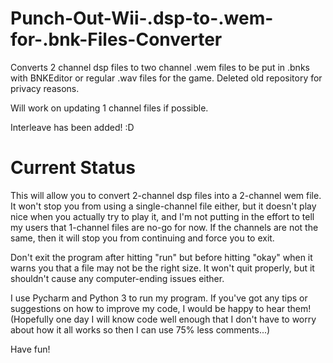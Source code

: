 # Punch-Out-Wii-.dsp-to-.wem-for-.bnk-Files-Converter
Converts 2 channel dsp files to two channel .wem files to be put in .bnks with BNKEditor or regular .wav files for the game. Deleted old repository for privacy reasons. 

Will work on updating 1 channel files if possible.

Interleave has been added! :D

# Current Status
This will allow you to convert 2-channel dsp files into a 2-channel wem file. It won't stop you from using a single-channel file either, but it doesn't play nice when you actually try to play it, and I'm not putting in the effort to tell my users that 1-channel files are no-go for now. If the channels are not the same, then it will stop you from continuing and force you to exit.

Don't exit the program after hitting "run" but before hitting "okay" when it warns you that a file may not be the right size. It won't quit properly, but it shouldn't cause any computer-ending issues either.

I use Pycharm and Python 3 to run my program. If you've got any tips or suggestions on how to improve my code, I would be happy to hear them! (Hopefully one day I will know code well enough that I don't have to worry about how it all works so then I can use 75% less comments...)

Have fun!
